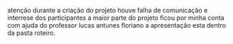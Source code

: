 atenção durante a criação do projeto houve falha de comunicação e interrese dos participantes 
a maior parte do projeto ficou por minha conta com ajuda do professor lucas antunes floriano
a apresentação esta dentro da pasta roteiro.
